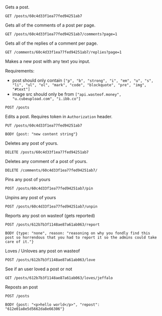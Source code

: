 Gets a post.

`GET /posts/60c4d33f1ea77fed94251ab7`

Gets all of the comments of a post per page.

`GET /posts/60c4d33f1ea77fed94251ab7/comments?page=1`

Gets all of the replies of a comment per page.

`GET /comments/60c4d33f1ea77fed94251ab7/replies?page=1`

Makes a new post with any text you input.

Requirements:
- post should only contain `["p", "b", "strong", "i", "em", "u", "s", "li", "ul", "ol", "mark", "code", "blockquote", "pre", "img", "#text"]`
- image src should only be from `["api.wasteof.money", "u.cubeupload.com", "i.ibb.co"]`

`POST /posts`

Edits a post. Requires token in `Authorization` header.

`PUT /posts/60c4d33f1ea77fed94251ab7`

`BODY {post: "new content string"}`

Deletes any post of yours.

`DELETE /posts/60c4d33f1ea77fed94251ab7`

Deletes any comment of a post of yours.

`DELETE /comments/60c4d33f1ea77fed94251ab7/`

Pins any post of yours

`POST /posts/60c4d33f1ea77fed94251ab7/pin`

Unpins any post of yours

`POST /posts/60c4d33f1ea77fed94251ab7/unpin`

Reports any post on wasteof (gets reported)

`POST /posts/612b7b3f1148ae87a61ab063/report`

`BODY {type: "none", reason: "reasoning on why you fondly find this post so horrendous that you had to report it so the admins could take care of it."}`

Loves / Unloves any post on wasteof

`POST /posts/612b7b3f1148ae87a61ab063/love`

See if an user loved a post or not

`GET /posts/612b7b3f1148ae87a61ab063/loves/jeffalo`

Reposts an post

`POST /posts`

`BODY {post: "<p>hello world</p>", "repost": "612e01a8e5d5662da8e66306"}`
